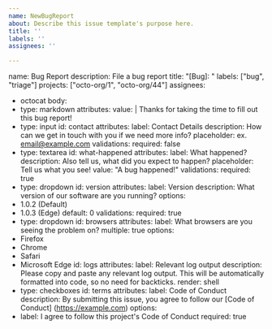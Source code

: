 ```yaml
---
name: NewBugReport
about: Describe this issue template's purpose here.
title: ''
labels: ''
assignees: ''

---
```


name: Bug Report
description: File a bug report
title: "[Bug]: "
labels: ["bug", "triage"]
projects: ["octo-org/1", "octo-org/44"]
assignees:
- octocat
body:
- type: markdown
attributes:
value: |
Thanks for taking the time to fill out this bug report!
- type: input
id: contact
attributes:
label: Contact Details
description: How can we get in touch with you if we need more info?
placeholder: ex. email@example.com
validations:
required: false
- type: textarea
id: what-happened
attributes:
label: What happened?
description: Also tell us, what did you expect to happen?
placeholder: Tell us what you see!
value: "A bug happened!"
validations:
required: true
- type: dropdown
id: version
attributes:
label: Version
description: What version of our software are you running?
options:
- 1.0.2 (Default)
- 1.0.3 (Edge)
default: 0
validations:
required: true
- type: dropdown
id: browsers
attributes:
label: What browsers are you seeing the problem on?
multiple: true
options:
- Firefox
- Chrome
- Safari
- Microsoft Edge
id: logs
attributes:
label: Relevant log output
description: Please copy and paste any relevant log output. This will
be automatically formatted into code, so no need for backticks.
render: shell
- type: checkboxes
id: terms
attributes:
label: Code of Conduct
description: By submitting this issue, you agree to follow our [Code of
Conduct] (https://example.com)
options:
- label: I agree to follow this project's Code of Conduct
required: true
